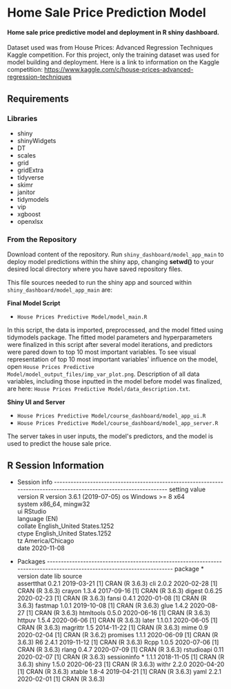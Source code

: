 # Home Sale Price Prediction Model
#### Home sale price predictive model and deployment in R shiny dashboard.

Dataset used was from House Prices: Advanced Regression Techniques Kaggle competition. 
For this project, only the training dataset was used for model building and deployment. 
Here is a link to information on the Kaggle competition: https://www.kaggle.com/c/house-prices-advanced-regression-techniques

## Requirements

### Libraries
- shiny
-	shinyWidgets
-	DT
-	scales
-	grid
-	gridExtra
-	tidyverse
-	skimr
-	janitor
-	tidymodels
-	vip
-	xgboost
-	openxlsx


### From the Repository

Download content of the repository. Run `shiny_dashboard/model_app_main` to deploy model predictions within the shiny app, changing **setwd()** to your desired local directory where you have saved repository files.

This file sources needed to run the shiny app and sourced within `shiny_dashboard/model_app_main` are:

**Final Model Script**
- `House Prices Predictive Model/model_main.R`

In this script, the data is imported, preprocessed, and the model fitted using tidymodels package. The fitted model parameters and hyperparameters were finalized in this script after several model iterations, and predictors were pared down to top 10 most important variables. To see visual representation of top 10 most important variables' influence on the model, open `House Prices Predictive Model/model_output_files/imp_var_plot.png`. Description of all data variables, including those inputted in the model before model was finalized, are here: `House Prices Predictive Model/data_description.txt`.

**Shiny UI and Server**
- `House Prices Predictive Model/course_dashboard/model_app_ui.R`
- `House Prices Predictive Model/course_dashboard/model_app_server.R`

The server takes in user inputs, the model's predictors, and the model is used to predict the house sale price.

## R Session Information

- Session info -------------------------------------------------------------------------------------------------------------------
 setting  value                       
 version  R version 3.6.1 (2019-07-05)
 os       Windows >= 8 x64            
 system   x86_64, mingw32             
 ui       RStudio                     
 language (EN)                        
 collate  English_United States.1252  
 ctype    English_United States.1252  
 tz       America/Chicago             
 date     2020-11-08                  

- Packages -----------------------------------------------------------------------------------------------------------------------
 package     * version date       lib source        
 assertthat    0.2.1   2019-03-21 [1] CRAN (R 3.6.3)
 cli           2.0.2   2020-02-28 [1] CRAN (R 3.6.3)
 crayon        1.3.4   2017-09-16 [1] CRAN (R 3.6.3)
 digest        0.6.25  2020-02-23 [1] CRAN (R 3.6.3)
 fansi         0.4.1   2020-01-08 [1] CRAN (R 3.6.3)
 fastmap       1.0.1   2019-10-08 [1] CRAN (R 3.6.3)
 glue          1.4.2   2020-08-27 [1] CRAN (R 3.6.3)
 htmltools     0.5.0   2020-06-16 [1] CRAN (R 3.6.3)
 httpuv        1.5.4   2020-06-06 [1] CRAN (R 3.6.3)
 later         1.1.0.1 2020-06-05 [1] CRAN (R 3.6.3)
 magrittr      1.5     2014-11-22 [1] CRAN (R 3.6.3)
 mime          0.9     2020-02-04 [1] CRAN (R 3.6.2)
 promises      1.1.1   2020-06-09 [1] CRAN (R 3.6.3)
 R6            2.4.1   2019-11-12 [1] CRAN (R 3.6.3)
 Rcpp          1.0.5   2020-07-06 [1] CRAN (R 3.6.3)
 rlang         0.4.7   2020-07-09 [1] CRAN (R 3.6.3)
 rstudioapi    0.11    2020-02-07 [1] CRAN (R 3.6.3)
 sessioninfo * 1.1.1   2018-11-05 [1] CRAN (R 3.6.3)
 shiny         1.5.0   2020-06-23 [1] CRAN (R 3.6.3)
 withr         2.2.0   2020-04-20 [1] CRAN (R 3.6.3)
 xtable        1.8-4   2019-04-21 [1] CRAN (R 3.6.3)
 yaml          2.2.1   2020-02-01 [1] CRAN (R 3.6.3)


